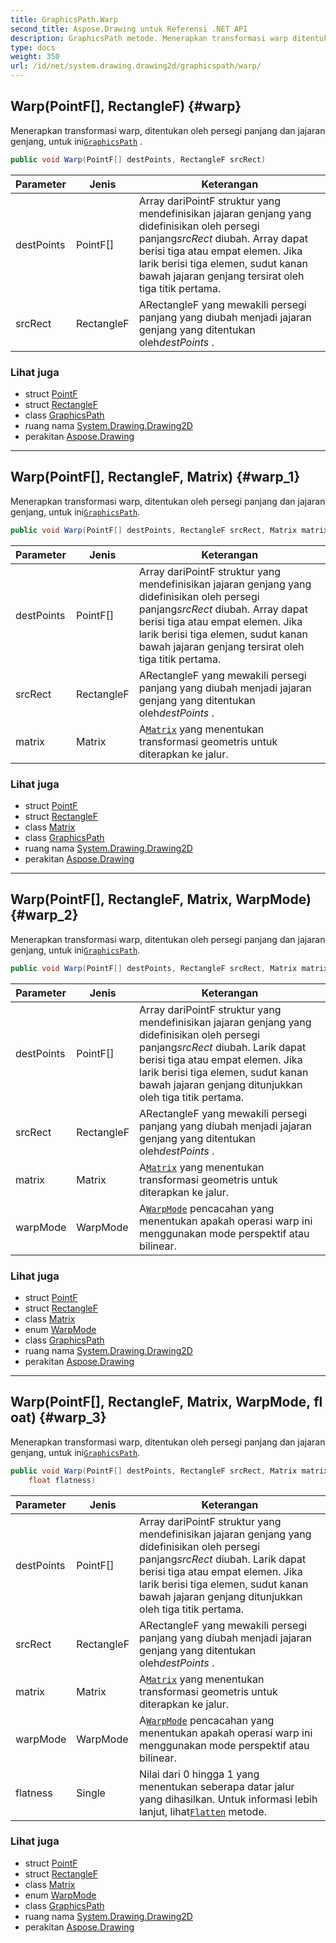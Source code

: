 ```yaml
---
title: GraphicsPath.Warp
second_title: Aspose.Drawing untuk Referensi .NET API
description: GraphicsPath metode. Menerapkan transformasi warp ditentukan oleh persegi panjang dan jajaran genjang untuk iniGraphicsPath .
type: docs
weight: 350
url: /id/net/system.drawing.drawing2d/graphicspath/warp/
---
```

## Warp(PointF[], RectangleF) {#warp}

Menerapkan transformasi warp, ditentukan oleh persegi panjang dan jajaran genjang, untuk ini[`GraphicsPath`](../) .

```csharp
public void Warp(PointF[] destPoints, RectangleF srcRect)
```

| Parameter | Jenis | Keterangan |
| --- | --- | --- |
| destPoints | PointF[] | Array dariPointF struktur yang mendefinisikan jajaran genjang yang didefinisikan oleh persegi panjang*srcRect* diubah. Array dapat berisi tiga atau empat elemen. Jika larik berisi tiga elemen, sudut kanan bawah jajaran genjang tersirat oleh tiga titik pertama. |
| srcRect | RectangleF | ARectangleF yang mewakili persegi panjang yang diubah menjadi jajaran genjang yang ditentukan oleh*destPoints* . |

### Lihat juga

* struct [PointF](../../../system.drawing/pointf/)
* struct [RectangleF](../../../system.drawing/rectanglef/)
* class [GraphicsPath](../)
* ruang nama [System.Drawing.Drawing2D](../../graphicspath/)
* perakitan [Aspose.Drawing](../../../)

---

## Warp(PointF[], RectangleF, Matrix) {#warp_1}

Menerapkan transformasi warp, ditentukan oleh persegi panjang dan jajaran genjang, untuk ini[`GraphicsPath`](../).

```csharp
public void Warp(PointF[] destPoints, RectangleF srcRect, Matrix matrix)
```

| Parameter | Jenis | Keterangan |
| --- | --- | --- |
| destPoints | PointF[] | Array dariPointF struktur yang mendefinisikan jajaran genjang yang didefinisikan oleh persegi panjang*srcRect* diubah. Array dapat berisi tiga atau empat elemen. Jika larik berisi tiga elemen, sudut kanan bawah jajaran genjang tersirat oleh tiga titik pertama. |
| srcRect | RectangleF | ARectangleF yang mewakili persegi panjang yang diubah menjadi jajaran genjang yang ditentukan oleh*destPoints* . |
| matrix | Matrix | A[`Matrix`](../../matrix/) yang menentukan transformasi geometris untuk diterapkan ke jalur. |

### Lihat juga

* struct [PointF](../../../system.drawing/pointf/)
* struct [RectangleF](../../../system.drawing/rectanglef/)
* class [Matrix](../../matrix/)
* class [GraphicsPath](../)
* ruang nama [System.Drawing.Drawing2D](../../graphicspath/)
* perakitan [Aspose.Drawing](../../../)

---

## Warp(PointF[], RectangleF, Matrix, WarpMode) {#warp_2}

Menerapkan transformasi warp, ditentukan oleh persegi panjang dan jajaran genjang, untuk ini[`GraphicsPath`](../).

```csharp
public void Warp(PointF[] destPoints, RectangleF srcRect, Matrix matrix, WarpMode warpMode)
```

| Parameter | Jenis | Keterangan |
| --- | --- | --- |
| destPoints | PointF[] | Array dariPointF struktur yang mendefinisikan jajaran genjang yang didefinisikan oleh persegi panjang*srcRect* diubah. Larik dapat berisi tiga atau empat elemen. Jika larik berisi tiga elemen, sudut kanan bawah jajaran genjang ditunjukkan oleh tiga titik pertama. |
| srcRect | RectangleF | ARectangleF yang mewakili persegi panjang yang diubah menjadi jajaran genjang yang ditentukan oleh*destPoints* . |
| matrix | Matrix | A[`Matrix`](../../matrix/) yang menentukan transformasi geometris untuk diterapkan ke jalur. |
| warpMode | WarpMode | A[`WarpMode`](../../warpmode/) pencacahan yang menentukan apakah operasi warp ini menggunakan mode perspektif atau bilinear. |

### Lihat juga

* struct [PointF](../../../system.drawing/pointf/)
* struct [RectangleF](../../../system.drawing/rectanglef/)
* class [Matrix](../../matrix/)
* enum [WarpMode](../../warpmode/)
* class [GraphicsPath](../)
* ruang nama [System.Drawing.Drawing2D](../../graphicspath/)
* perakitan [Aspose.Drawing](../../../)

---

## Warp(PointF[], RectangleF, Matrix, WarpMode, float) {#warp_3}

Menerapkan transformasi warp, ditentukan oleh persegi panjang dan jajaran genjang, untuk ini[`GraphicsPath`](../).

```csharp
public void Warp(PointF[] destPoints, RectangleF srcRect, Matrix matrix, WarpMode warpMode, 
    float flatness)
```

| Parameter | Jenis | Keterangan |
| --- | --- | --- |
| destPoints | PointF[] | Array dariPointF struktur yang mendefinisikan jajaran genjang yang didefinisikan oleh persegi panjang*srcRect* diubah. Larik dapat berisi tiga atau empat elemen. Jika larik berisi tiga elemen, sudut kanan bawah jajaran genjang ditunjukkan oleh tiga titik pertama. |
| srcRect | RectangleF | ARectangleF yang mewakili persegi panjang yang diubah menjadi jajaran genjang yang ditentukan oleh*destPoints* . |
| matrix | Matrix | A[`Matrix`](../../matrix/) yang menentukan transformasi geometris untuk diterapkan ke jalur. |
| warpMode | WarpMode | A[`WarpMode`](../../warpmode/) pencacahan yang menentukan apakah operasi warp ini menggunakan mode perspektif atau bilinear. |
| flatness | Single | Nilai dari 0 hingga 1 yang menentukan seberapa datar jalur yang dihasilkan. Untuk informasi lebih lanjut, lihat[`Flatten`](../flatten/) metode. |

### Lihat juga

* struct [PointF](../../../system.drawing/pointf/)
* struct [RectangleF](../../../system.drawing/rectanglef/)
* class [Matrix](../../matrix/)
* enum [WarpMode](../../warpmode/)
* class [GraphicsPath](../)
* ruang nama [System.Drawing.Drawing2D](../../graphicspath/)
* perakitan [Aspose.Drawing](../../../)


